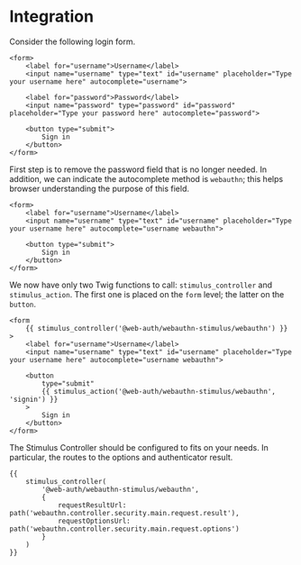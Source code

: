 # Integration

Consider the following login form.

```twig
<form>
    <label for="username">Username</label>
    <input name="username" type="text" id="username" placeholder="Type your username here" autocomplete="username">
    
    <label for="password">Password</label>
    <input name="password" type="password" id="password" placeholder="Type your password here" autocomplete="password">
    
    <button type="submit">
        Sign in
    </button>
</form>
```

First step is to remove the password field that is no longer needed. In addition, we can indicate the autocomplete method is `webauthn`; this helps browser understanding the purpose of this field.

```twig
<form>
    <label for="username">Username</label>
    <input name="username" type="text" id="username" placeholder="Type your username here" autocomplete="username webauthn">

    <button type="submit">
        Sign in
    </button>
</form>
```

We now have only two Twig functions to call: `stimulus_controller` and `stimulus_action`. The first one is placed on the `form` level; the latter on the `button`.

```twig
<form
    {{ stimulus_controller('@web-auth/webauthn-stimulus/webauthn') }}
>
    <label for="username">Username</label>
    <input name="username" type="text" id="username" placeholder="Type your username here" autocomplete="username webauthn">

    <button
        type="submit"
        {{ stimulus_action('@web-auth/webauthn-stimulus/webauthn', 'signin') }}
    >
        Sign in
    </button>
</form>
```

The Stimulus Controller should be configured to fits on your needs. In particular, the routes to the options and authenticator result.

```twig
{{
    stimulus_controller(
        '@web-auth/webauthn-stimulus/webauthn',
        {
            requestResultUrl: path('webauthn.controller.security.main.request.result'),
            requestOptionsUrl: path('webauthn.controller.security.main.request.options')
        }
    )
}}
```
